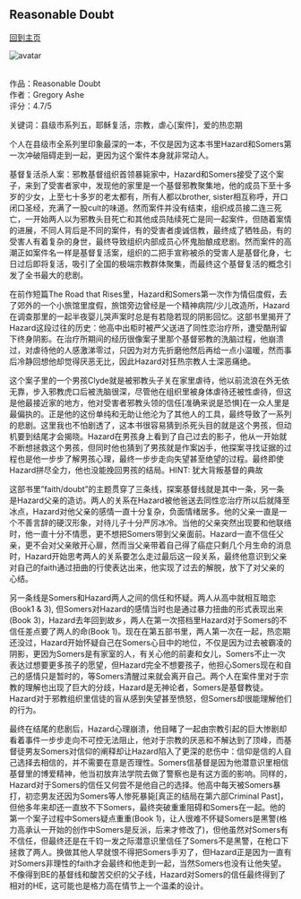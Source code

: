 ## Reasonable Doubt
[回到主页](https://boheme130.github.io/Fiction.git.io/)

![avatar](https://1.bp.blogspot.com/-KrEqXvffXos/YAyM3PX5a-I/AAAAAAAAA5g/lOC-PP8_pqIvfKhUYBT9Z92jGWL2iT7YQCLcBGAsYHQ/s1600/athii.jpeg)
<br>
<br>

作品：Reasonable Doubt <br>
作者：Gregory Ashe <br>
评分：4.7/5 <br>

关键词：县级市系列五，耶稣复活，宗教，虐心[案件]，爱的热恋期

个人在县级市全系列里印象最深的一本，不仅是因为这本书里Hazard和Somers第一次冲破阻碍走到一起，更因为这个案件本身就非常动人。

基督复活杀人案：邪教基督组织首领暴毙家中，Hazard和Somers接受了这个案子，来到了受害者家中，发现他的家里是一个基督邪教聚集地，他的成员下至十多岁的少女，上至七十多岁的老太都有，所有人都以brother, sister相互称呼，开口闭口圣经，充满了一股cult的味道。然而案件并没有结束，组织成员接二连三死亡，一开始两人以为邪教头目死亡和其他成员陆续死亡是同一起案件，但随着案情的进展，不同人背后是不同的案件，有的受害者虔诚信教，最终成了牺牲品，有的受害人有着复杂的身世，最终导致组织内部成员心怀鬼胎酿成悲剧。然而案件的高潮正如案件名一样是基督复活案，组织的二把手宣称被杀的受害人是基督化身，七日过后即将复活，吸引了全国的极端宗教群体聚集，而最终这个基督复活的概念引发了全书最大的悲剧。

在前作短篇The Road that Rises里，Hazard和Somers第一次作为情侣度假，去了郊外的一个小旅馆里度假，旅馆旁边曾经是一个精神病院/少儿改造所，Hazard在调查那里的一起半夜婴儿哭声案时总是有若隐若现的阴影回忆。这部书里揭开了Hazard这段过往的历史：他高中出柜时被严父送进了同性恋治疗所，遭受酷刑留下终身阴影。在治疗所期间的经历很像案子里那个基督邪教的洗脑过程，他崩溃过，对虐待他的人感激涕零过，只因为对方先折磨他然后再给一点小温暖，然而事后冷静回想他却觉得厌恶无比，因此Hazard对狂热宗教人士深恶痛绝。

这个案子里的一个男孩Clyde就是被邪教头子关在家里虐待，他以前流浪在外无依无靠，步入邪教虎口后被洗脑很深，尽管他在组织里被身体虐待还被性虐待，但这是他最接近家的地方，他对受害者邪教头领的信任[准确来说是恐惧]在一众人里是最偏执的。正是他的这份单纯和无助让他沦为了其他人的工具，最终导致了一系列的悲剧。这里我也不怕剧透了，这本书很容易猜到杀死头目的就是这个男孩，但动机要到结尾才会揭晓。Hazard在男孩身上看到了自己过去的影子，他从一开始就不断想拯救这个男孩，但同时他也猜到了男孩就是作案凶手，他探案寻找证据的过程也是他一步步了解男孩心理，最终一步步走向失望甚至绝望的过程。最终即使Hazard拼尽全力，他也没能挽回男孩的结局。HINT: 犹大背叛基督的典故

这部书里”faith/doubt”的主题贯穿了三条线，探案基督线就是其中一条，另一条是Hazard父亲的造访。两人的关系在Hazard被他爸送去同性恋治疗所以后就降至冰点，Hazard对他父亲的感情一直十分复杂，负面情绪居多。他的父亲一直是一个不善言辞的硬汉形象，对待儿子十分严厉冰冷。当他的父亲突然出现要和他联络时，他一直十分不情愿，更不想把Somers带到父亲面前。Hazard一直不信任父亲，更不会对父亲敞开心扉，然而当父亲带着自己得了癌症只剩几个月生命的消息时，Hazard开始思考两人的关系要怎么走过最后这一段关系，最终他意识到父亲对自己的faith通过扭曲的行使表达出来，他实现了过去的解脱，放下了对父亲的心结。

另一条线是Somers和Hazard两人之间的信任和怀疑。两人从高中就相互暗恋(Book1 & 3), 但Somers对Hazard的感情当时也是通过暴力扭曲的形式表现出来 (Book 3)，Hazard去年回到故乡，两人在第一次搭档里Hazard对于Somers的不信任差点要了两人的命(Book 1)。现在在第五部书里，两人第一次在一起，热恋期还没过，Hazard开始怀疑自己在Somers心目中的地位，不仅是因为过去被霸凌的阴影，更因为Somers是有家室的人，有关心他的前妻和女儿，Somers不止一次表达过想要更多孩子的愿望，但Hazard完全不想要孩子，他担心Somers现在和自己的感情只是暂时的，等Somers清醒过来就会离开自己。两个人在案件里对于宗教的理解也出现了巨大的分歧，Hazard是无神论者，Somers是基督教徒。Hazard对于邪教组织里信徒的盲从感到失望甚至愤怒，但Somers却很能理解他们的行为。

最终在结尾的悲剧后，Hazard心理崩溃，他目睹了一起由宗教引起的巨大惨剧却看着事件一步步走向不可控无法阻止，他对于宗教的厌恶和不解达到了顶峰，而基督徒男友Somers对信仰的阐释却让Hazard陷入了更深的悲伤中：信仰是信的人自己选择去相信的，并不需要在意是否理性。Somers信基督是因为他潜意识里相信基督里的博爱精神，他当初放弃法学院去做了警察也是有这方面的影响。同样的，Hazard对于Somers的信任又何尝不是他自己的选择。他高中每天被Somers暴打，初恋男友还因为Somers等人惨死暴毙[真正的结局在第六部Criminal Past]，但他多年来却还一直放不下Somers，最终突破重重阻碍和Somers在一起。他的第一个案子过程中Somers疑点重重(Book 1)，让人很难不怀疑Somers是黑警(格力高承认一开始的创作中Somers是反派，后来才修改了)，但他虽然对Somers有不信任，但最终还是在千钧一发之际潜意识里信任了Somers不是黑警，在枪口下拯救了两人。换做其他人早就恨不得把Somers手刃了，但Hazard正是因为一直有对Somers非理性的faith才会最终和他走到一起，当然Somers也没有让他失望。不像得到BE的基督线和酸苦交织的父子线，Hazard对Somers的信任最终得到了相对的HE，这可能也是格力高在情节上一个温柔的设计。
